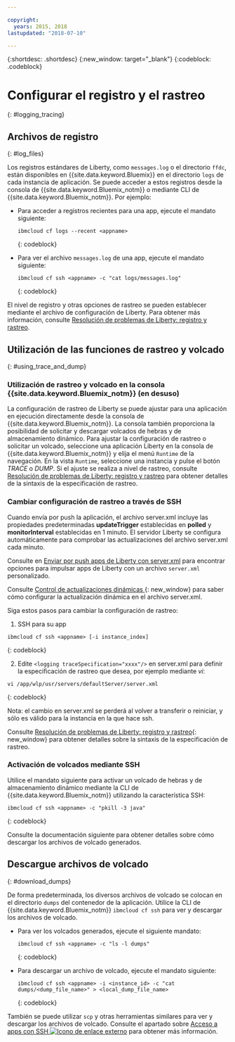 ```yaml
---

copyright:
  years: 2015, 2018
lastupdated: "2018-07-10"

---
```


{:shortdesc: .shortdesc}
{:new_window: target="_blank"}
{:codeblock: .codeblock}

# Configurar el registro y el rastreo
{: #logging_tracing}

## Archivos de registro
{: #log_files}

Los registros estándares de Liberty, como `messages.log` o el directorio `ffdc`, están disponibles en {{site.data.keyword.Bluemix}} en el directorio `logs` de cada instancia de aplicación. Se puede acceder a estos registros desde la consola de {{site.data.keyword.Bluemix_notm}} o mediante CLI de {{site.data.keyword.Bluemix_notm}}. Por ejemplo:

* Para acceder a registros recientes para una app, ejecute el mandato siguiente:

  ```
  ibmcloud cf logs --recent <appname>
  ```
  {: codeblock}


* Para ver el archivo `messages.log` de una app, ejecute el mandato siguiente:

  ```
  ibmcloud cf ssh <appname> -c "cat logs/messages.log"
  ```
  {: codeblock}

El nivel de registro y otras opciones de rastreo se pueden establecer mediante el archivo de configuración de Liberty. Para obtener más información, consulte [Resolución de problemas de Liberty: registro y rastreo](http://www.ibm.com/support/knowledgecenter/SSEQTP_liberty/com.ibm.websphere.wlp.doc/ae/rwlp_logging.html).

## Utilización de las funciones de rastreo y volcado
{: #using_trace_and_dump}

### Utilización de rastreo y volcado en la consola {{site.data.keyword.Bluemix_notm}} (en desuso)

La configuración de rastreo de Liberty se puede ajustar para una aplicación en ejecución directamente desde la consola de {{site.data.keyword.Bluemix_notm}}. La consola también proporciona la posibilidad de solicitar y descargar volcados de hebras y de almacenamiento dinámico. Para ajustar la configuración de rastreo o solicitar un volcado, seleccione una aplicación Liberty en la consola de {{site.data.keyword.Bluemix_notm}} y elija el menú `Runtime` de la navegación. En la vista `Runtime`, seleccione una instancia y pulse el botón *TRACE* o *DUMP*. Si el ajuste se realiza a nivel de rastreo, consulte [Resolución de problemas de Liberty: registro y rastreo](http://www.ibm.com/support/knowledgecenter/SSEQTP_liberty/com.ibm.websphere.wlp.doc/ae/rwlp_logging.html) para obtener detalles de la sintaxis de la especificación de rastreo.

### Cambiar configuración de rastreo a través de SSH

Cuando envía por push la aplicación, el archivo server.xml incluye las propiedades predeterminadas  **updateTrigger** establecidas en **polled** y **monitorInterval** establecidas en 1 minuto. El servidor Liberty se configura automáticamente para comprobar las actualizaciones del archivo server.xml cada minuto.

Consulte en [Enviar por push apps de Liberty con server.xml](https://console.ng.bluemix.net/docs/runtimes/liberty/optionsForPushing.html#options_for_pushing) para encontrar opciones para impulsar apps de Liberty con un archivo `server.xml` personalizado.

Consulte [Control de actualizaciones dinámicas ](https://www.ibm.com/support/knowledgecenter/SSEQTP_liberty/com.ibm.websphere.wlp.doc/ae/twlp_setup_dyn_upd.html){: new_window} para saber cómo configurar la actualización dinámica en el archivo server.xml.

Siga estos pasos para cambiar la configuración de rastreo:

1. SSH para su app

  ```
 ibmcloud cf ssh <appname> [-i instance_index]
  ```
  {: codeblock}

2. Edite `<logging traceSpecification="xxxx"/>` en server.xml para definir la especificación de rastreo que desea, por ejemplo mediante *vi*:

  ```
vi /app/wlp/usr/servers/defaultServer/server.xml
  ```
  {: codeblock}

Nota: el cambio en server.xml se perderá al volver a transferir o reiniciar, y sólo es válido para la instancia en la que hace ssh.

Consulte [Resolución de problemas de Liberty: registro y rastreo](http://www.ibm.com/support/knowledgecenter/SSEQTP_liberty/com.ibm.websphere.wlp.doc/ae/rwlp_logging.html){: new_window} para obtener detalles sobre la sintaxis de la especificación de rastreo.

### Activación de volcados mediante SSH

Utilice el mandato siguiente para activar un volcado de hebras y de almacenamiento dinámico mediante la CLI de {{site.data.keyword.Bluemix_notm}} utilizando la característica SSH:

  ```
 ibmcloud cf ssh <appname> -c "pkill -3 java"
  ```
  {: codeblock}

Consulte la documentación siguiente para obtener detalles sobre cómo descargar los archivos de volcado generados.

## Descargue archivos de volcado
{: #download_dumps}

De forma predeterminada, los diversos archivos de volcado se colocan en el directorio `dumps` del contenedor de la aplicación. Utilice la CLI de {{site.data.keyword.Bluemix_notm}} `ibmcloud cf ssh` para ver y descargar los archivos de volcado.

* Para ver los volcados generados, ejecute el siguiente mandato:

  ```
  ibmcloud cf ssh <appname> -c "ls -l dumps"
  ```
  {: codeblock}

* Para descargar un archivo de volcado, ejecute el mandato siguiente:

  ```
  ibmcloud cf ssh <appname> -i <instance_id> -c "cat dumps/<dump_file_name>" > <local_dump_file_name>
  ```
  {: codeblock}

También se puede utilizar `scp` y otras herramientas similares para ver y descargar los archivos de volcado. Consulte el apartado sobre [Acceso a apps con SSH  ![Icono de enlace externo](../../icons/launch-glyph.svg "Icono de enlace externo")](https://docs.cloudfoundry.org/devguide/deploy-apps/ssh-apps.html) para obtener más información.
